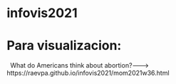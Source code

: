 # infovis2021
# Para visualizacion:
<p>&nbsp;
What do Americans think about abortion?--->
https://raevpa.github.io/infovis2021/mom2021w36.html
</p>
